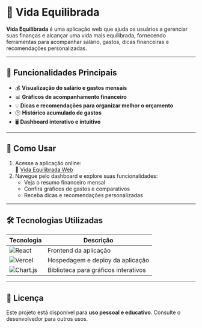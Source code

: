 # 🌿 Vida Equilibrada

**Vida Equilibrada** é uma aplicação web que ajuda os usuários a gerenciar suas finanças e alcançar uma vida mais equilibrada, fornecendo ferramentas para acompanhar salário, gastos, dicas financeiras e recomendações personalizadas.

---

## 🌟 Funcionalidades Principais

- 💰 **Visualização do salário e gastos mensais**  
- 📊 **Gráficos de acompanhamento financeiro**  
- 💡 **Dicas e recomendações para organizar melhor o orçamento**  
- 🕒 **Histórico acumulado de gastos**  
- 🖥️ **Dashboard interativo e intuitivo**

---

## 🚀 Como Usar

1. Acesse a aplicação online:  
   🔗 [Vida Equilibrada Web](https://vida-equilibrada-web.vercel.app)  
2. Navegue pelo dashboard e explore suas funcionalidades:  
   - Veja o resumo financeiro mensal  
   - Confira gráficos de gastos e comparativos  
   - Receba dicas e recomendações personalizadas

---

## 🛠 Tecnologias Utilizadas

| Tecnologia | Descrição |
|-----------|-----------|
| ![React](https://img.shields.io/badge/React-61DAFB?logo=react&logoColor=white) | Frontend da aplicação |
| ![Vercel](https://img.shields.io/badge/Vercel-000000?logo=vercel&logoColor=white) | Hospedagem e deploy da aplicação |
| ![Chart.js](https://img.shields.io/badge/Chart.js-FF6384?logo=chart.js&logoColor=white) | Biblioteca para gráficos interativos |

---

## 📄 Licença

Este projeto está disponível para **uso pessoal e educativo**. Consulte o desenvolvedor para outros usos.
